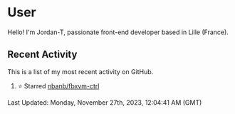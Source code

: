# User

Hello! I'm Jordan-T, passionate front-end developer based in Lille (France).

## Recent Activity

This is a list of my most recent activity on GitHub.

<!--RECENT_ACTIVITY:start-->
1. ⭐ Starred [nbanb/fbxvm-ctrl](https://github.com/nbanb/fbxvm-ctrl)<br>
<!--RECENT_ACTIVITY:end-->

<!--RECENT_ACTIVITY:last_update-->
Last Updated: Monday, November 27th, 2023, 12:04:41 AM (GMT)
<!--RECENT_ACTIVITY:last_update_end-->
